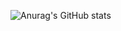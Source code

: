 ![Anurag's GitHub stats](https://github-readme-stats.vercel.app/api?username=tallninja&show_icons=true&theme=radical)
